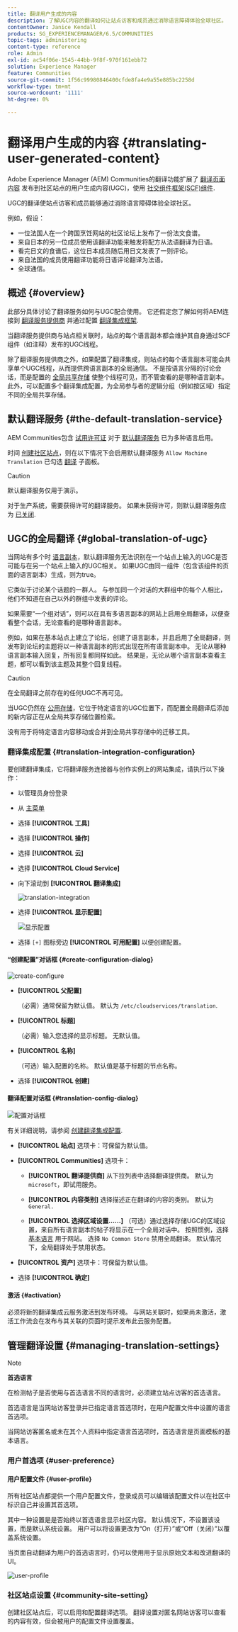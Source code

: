 ```yaml
---
title: 翻译用户生成的内容
description: 了解UGC内容的翻译如何让站点访客和成员通过消除语言障碍体验全球社区。
contentOwner: Janice Kendall
products: SG_EXPERIENCEMANAGER/6.5/COMMUNITIES
topic-tags: administering
content-type: reference
role: Admin
exl-id: ac54f06e-1545-44bb-9f8f-970f161ebb72
solution: Experience Manager
feature: Communities
source-git-commit: 1f56c99980846400cfde8fa4e9a55e885bc2258d
workflow-type: tm+mt
source-wordcount: '1111'
ht-degree: 0%

---
```


# 翻译用户生成的内容 {#translating-user-generated-content}

Adobe Experience Manager (AEM) Communities的翻译功能扩展了 [翻译页面内容](../../help/sites-administering/translation.md) 发布到社区站点的用户生成内容(UGC)，使用 [社交组件框架(SCF)组件](scf.md).

UGC的翻译使站点访客和成员能够通过消除语言障碍体验全球社区。

例如，假设：

* 一位法国人在一个跨国烹饪网站的社区论坛上发布了一份法文食谱。
* 来自日本的另一位成员使用该翻译功能来触发将配方从法语翻译为日语。
* 看完日文的食谱后，这位日本成员随后用日文发表了一则评论。
* 来自法国的成员使用翻译功能将日语评论翻译为法语。
* 全球通信。

## 概述 {#overview}

此部分具体讨论了翻译服务如何与UGC配合使用。 它还假定您了解如何将AEM连接到 [翻译服务提供商](../../help/sites-administering/translation.md#connectingtoatranslationserviceprovider) 并通过配置 [翻译集成框架](../../help/sites-administering/tc-tic.md).

当翻译服务提供商与站点相关联时，站点的每个语言副本都会维护其自身通过SCF组件（如注释）发布的UGC线程。

除了翻译服务提供商之外，如果配置了翻译集成，则站点的每个语言副本可能会共享单个UGC线程，从而提供跨语言副本的全局通信。 不是按语言分隔的讨论会话，而是配置的 [全局共享存储](#global-translation-of-ugc) 使整个线程可见，而不管查看的是哪种语言副本。 此外，可以配置多个翻译集成配置，为全局参与者的逻辑分组（例如按区域）指定不同的全局共享存储。

## 默认翻译服务 {#the-default-translation-service}

AEM Communities包含 [试用许可证](../../help/sites-administering/tc-msconf.md#microsoft-translator-trial-license) 对于 [默认翻译服务](../../help/sites-administering/tc-msconf.md) 已为多种语言启用。

时间 [创建社区站点](sites-console.md)，则在以下情况下会启用默认翻译服务 `Allow Machine Translation` 已勾选 [翻译](sites-console.md#translation) 子面板。

>[!CAUTION]
>
>默认翻译服务仅用于演示。
>
>对于生产系统，需要获得许可的翻译服务。 如果未获得许可，则默认翻译服务应为 [已关闭](../../help/sites-administering/tc-msconf.md#microsoft-translator-trial-license-geometrixx-outdoors).

## UGC的全局翻译 {#global-translation-of-ugc}

当网站有多个时 [语言副本](../../help/sites-administering/tc-prep.md)，默认翻译服务无法识别在一个站点上输入的UGC是否可能与在另一个站点上输入的UGC相关。 如果UGC由同一组件（包含该组件的页面的语言副本）生成，则为true。

它类似于讨论某个话题的一群人。 与参加同一个对话的大群组中的每个人相比，他们不知道在自己以外的群组中发表的评论。

如果需要“一个组对话”，则可以在具有多语言副本的网站上启用全局翻译，以便查看整个会话，无论查看的是哪种语言副本。

例如，如果在基本站点上建立了论坛，创建了语言副本，并且启用了全局翻译，则发布到论坛的主题将以一种语言副本的形式出现在所有语言副本中。 无论从哪种语言副本输入回复，所有回复都同样如此。 结果是，无论从哪个语言副本查看主题，都可以看到该主题及其整个回复线程。

>[!CAUTION]
>
>在全局翻译之前存在的任何UGC不再可见。
>
>当UGC仍然在 [公用存储](working-with-srp.md)，它位于特定语言的UGC位置下，而配置全局翻译后添加的新内容正在从全局共享存储位置检索。
>
>没有用于将特定语言内容移动或合并到全局共享存储中的迁移工具。

### 翻译集成配置 {#translation-integration-configuration}

要创建翻译集成，它将翻译服务连接器与创作实例上的网站集成，请执行以下操作：

* 以管理员身份登录
* 从 [主菜单](http://localhost:4502/)
* 选择 **[!UICONTROL 工具]**
* 选择 **[!UICONTROL 操作]**
* 选择 **[!UICONTROL 云]**
* 选择 **[!UICONTROL Cloud Service]**
* 向下滚动到 **[!UICONTROL 翻译集成]**

  ![translation-integration](assets/translation-integration.png)

* 选择 **[!UICONTROL 显示配置]**

  ![显示配置](assets/translation-integration1.png)

* 选择 `[+]` 图标旁边 **[!UICONTROL 可用配置]** 以便创建配置。

#### “创建配置”对话框 {#create-configuration-dialog}

![create-configure](assets/translation-integration2.png)

* **[!UICONTROL 父配置]**

  （必需）通常保留为默认值。 默认为 `/etc/cloudservices/translation`.

* **[!UICONTROL 标题]**

  （必需）输入您选择的显示标题。 无默认值。

* **[!UICONTROL 名称]**

  （可选）输入配置的名称。 默认值是基于标题的节点名称。

* 选择 **[!UICONTROL 创建]**

#### 翻译配置对话框 {#translation-config-dialog}

![配置对话框](assets/translation-integration3.png)

有关详细说明，请参阅 [创建翻译集成配置](../../help/sites-administering/tc-tic.md#creating-a-translation-integration-configuration).

* **[!UICONTROL 站点]** 选项卡：可保留为默认值。

* **[!UICONTROL Communities]** 选项卡：
   * **[!UICONTROL 翻译提供商]**
从下拉列表中选择翻译提供商。 默认为 `microsoft`，即试用服务。

   * **[!UICONTROL 内容类别]**
选择描述正在翻译的内容的类别。 默认为 `General.`

   * **[!UICONTROL 选择区域设置……]**
（可选）通过选择存储UGC的区域设置，来自所有语言副本的帖子将显示在一个全局对话中。 按照惯例，选择 [基本语言](sites-console.md#translation) 用于网站。 选择 `No Common Store` 禁用全局翻译。 默认情况下，全局翻译处于禁用状态。

* **[!UICONTROL 资产]** 选项卡：可保留为默认值。
* 选择 **[!UICONTROL 确定]**

#### 激活 {#activation}

必须将新的翻译集成云服务激活到发布环境。 与网站关联时，如果尚未激活，激活工作流会在发布与其关联的页面时提示发布此云服务配置。

## 管理翻译设置 {#managing-translation-settings}

>[!NOTE]
>
>**首选语言**
>
>在检测帖子是否使用与首选语言不同的语言时，必须建立站点访客的首选语言。
>
>首选语言是当网站访客登录并已指定语言首选项时，在用户配置文件中设置的语言首选项。
>
>当网站访客匿名或未在其个人资料中指定语言首选项时，首选语言是页面模板的基本语言。

### 用户首选项 {#user-preference}

#### 用户配置文件 {#user-profile}

所有社区站点都提供一个用户配置文件，登录成员可以编辑该配置文件以在社区中标识自己并设置其首选项。

其中一种设置是是否始终以首选语言显示社区内容。 默认情况下，不设置该设置，而是默认系统设置。 用户可以将设置更改为“On（打开）”或“Off（关闭）”以覆盖系统设置。

当页面自动翻译为用户的首选语言时，仍可以使用用于显示原始文本和改进翻译的UI。

![user-profile](assets/translation-integration4.png)

### 社区站点设置 {#community-site-setting}

创建社区站点后，可以启用和配置翻译选项。 翻译设置对匿名网站访客可以查看的内容有效，但会被用户的配置文件设置覆盖。
